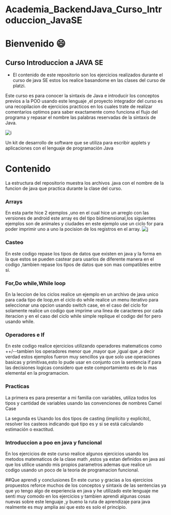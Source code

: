 # Academia_BackendJava_Curso_Introduccion_JavaSE
# Bienvenido 😄
## Curso Introduccion a JAVA SE 

- El contenido de este repositorio son los ejercicios realizados durante el curso de java SE estos los realice basandome en las clases del curso de platzi.

Este curso es para conocer la sintaxis de Java e introducir los conceptos previos a la POO usando este lenguaje ,el proyecto integrador del curso es una recopilacion de ejercicios practicos en los cuales trate de realizar comentarios optimos para saber exactamente como funciona el flujo del programa y repasar el nombre las palabras reservadas de la sintaxis de Java.


![i](https://www.logigroup.com/images/modules/technologies/dev/developpement_java_maroc.gif "i")


Un kit de desarrollo de software que se utiliza para escribir applets y aplicaciones con el lenguaje de programación Java

# Contenido
La estructura del repositorio muestra los archivos .java con el nombre de la funcion de java que practica durante la clase del curso.

### Arrays
En esta parte hice 2 ejemplos ,uno en el cual hice un arreglo con las versiones de android este array es del tipo bidimensional,los siguientes ejemplos son de animales y ciudades en este ejemplo use un ciclo for para poder imprimir uno a uno la pocision de los registros en el array.
![j](http://javatutorial.net/wp-content/uploads/2015/01/java_array.jpg "j")

### Casteo
En este codigo repase los tipos de datos que existen en java y la forma en la que estos se pueden castear para usarlos de diferente manera en el codigo ,tambien repase los tipos de datos que son mas compatibles entre si.

### For,Do while,While loop
En la leccion de los ciclos realice un ejemplo en un archivo de java unico para cada tipo de loop,en el ciclo do while realice un menu iterativo para seleccionar una opcion usando switch case, en el caso del ciclo for solamente realice un codigo que imprime una linea de caracteres por cada iteracion y en el caso del ciclo while simple replique el codigo del for pero usando while.

### Operadores e If
En este codigo realice ejercicios utilizando operadores matematicos como ++/--tambien los operadores menor que ,mayor que ,igual que ,a decir verdad estos ejemplos fueron muy sencillos ya que solo use operaciones basicas y primitivas,esto lo pude usar en conjunto con la sentencia if para las decisiones logicas considero que este comportamiento es de lo mas elemental en la programacion.
 
 ### Practicas 
 La primera es para presentar  a mi familia con variables, utiliza todos los tipos y cantidad de variables usando las convenciones de nombres Camel Case

La segunda es  Usando los dos tipos de casting  (implícito y explícito), resolver los  casteos indicando qué tipo es y si se está calculando estimación o exactitud.

 ### Introduccion a poo en java y funcional
 En los ejercicios de este curso realice algunos ejercicios usando los metodos matematicos de la clase math ,estos ya estan definidos en java asi que los utilice usando mis propios parametros ademas que realice un codigo usando un poco de la teoria de programacion funcional.

##Que aprendi y conclusiones
En este curso y gracias a los ejercicios propuestos reforce muchos de los conceptos y sintaxis de las sentencias ya que yo tengo algo de experiencia en java y he utilizado este lenguaje me senti muy comodo en los ejercicios y tambien aprendi algunas cosas nuevas sobre este lenguaje ,y bueno la ruta de aprendizaje para java realmente es muy amplia asi que esto es solo el principio.



